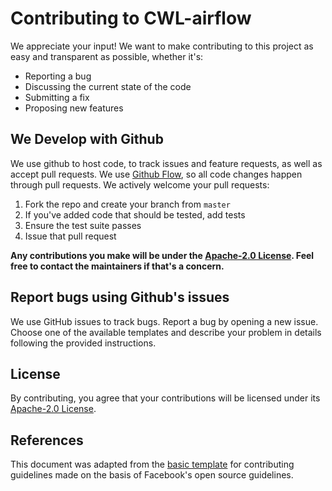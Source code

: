 # Contributing to CWL-airflow
We appreciate your input! We want to make contributing to this project as easy and transparent as possible, whether it's:

- Reporting a bug
- Discussing the current state of the code
- Submitting a fix
- Proposing new features

## We Develop with Github
We use github to host code, to track issues and feature requests, as well as accept pull requests. We use [Github Flow](https://guides.github.com/introduction/flow/index.html), so all code changes happen through pull requests. We actively welcome your pull requests:

1. Fork the repo and create your branch from `master`
2. If you've added code that should be tested, add tests
4. Ensure the test suite passes
6. Issue that pull request

**Any contributions you make will be under the [Apache-2.0 License](http://www.apache.org/licenses/LICENSE-2.0). Feel free to contact the maintainers if that's a concern.**

## Report bugs using Github's issues
We use GitHub issues to track bugs. Report a bug by opening a new issue. Choose one of the available templates and describe your problem in details following the provided instructions.

## License
By contributing, you agree that your contributions will be licensed under its [Apache-2.0 License](http://www.apache.org/licenses/LICENSE-2.0).

## References
This document was adapted from the [basic template](https://gist.github.com/briandk/3d2e8b3ec8daf5a27a62) for contributing guidelines made on the basis of Facebook's open source guidelines.